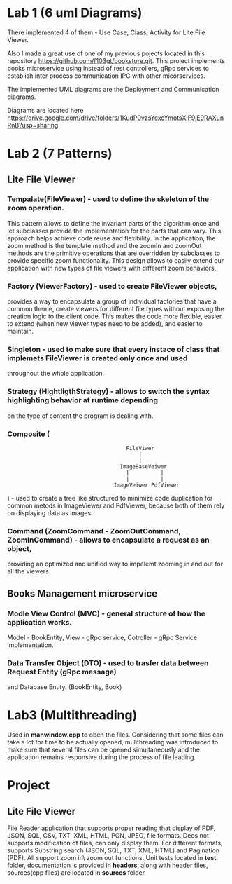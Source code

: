 # Lab 1 (6 uml Diagrams)
There implemented 4 of them - Use Case, Class, Activity for Lite File Viewer. 

Also I made a great use of one of my previous pojects located in this repository https://github.com/f103gt/bookstore.git.
This project implements books microservice using instead of rest controllers, gRpc services to establish inter process
communication IPC with other micorservices.

The implemented UML diagrams are the Deployment and Communication diagrams.

Diagrams are located here https://drive.google.com/drive/folders/1KudP0vzsYcxcYmotsXiF9jE9RAXunRnB?usp=sharing

# Lab 2 (7 Patterns)

## Lite File Viewer

### Tempalate(FileViewer) - used to define the skeleton of the zoom operation. 
This pattern allows to define the invariant parts of the algorithm once and let subclasses provide 
the implementation for the parts that can vary. This approach helps achieve code reuse and flexibility.
In the application, the zoom method is the template method and the zoomIn and zoomOut methods are the primitive
operations that are overridden by subclasses to provide specific zoom functionality.
This design allows to easily extend our application with new types of file viewers with different zoom behaviors.

### Factory (ViewerFactory) - used to create FileViewer objects,
provides a way to encapsulate a group of individual factories that have a common theme,
create viewers for different file types without exposing the creation logic to the client code.
This makes the code more flexible, easier to extend (when new viewer types need to be added), and easier to maintain.

### Singleton - used to make sure that every instace of class that implemets FileViewer is created only once and used 
throughout the whole application.

### Strategy (HightligthStrategy) - allows to switch the syntax highlighting behavior at runtime depending
on the type of content the program is dealing with.

### Composite (
                                          FileViwer 
                                              |
                                              |
                                        ImageBaseVeiwer
                                          |          |
                                          |          |
                                      ImageVeiwer PdfViewer

) - used to create a tree like structured to minimize code duplication for common metods in ImageViewer and PdfViewer,
because both of them rely on displaying data as images

### Command (ZoomCommand - ZoomOutCommand, ZoomInCommand) - allows to encapsulate a request as an object, 
providing an optimized and unified way to impelemt zooming in and out for all the viewers.

## Books Management microservice

### Modle View Control (MVC) - general structure of how the application works.
Model - BookEntity, View - gRpc service, Cotroller - gRpc Service implementation.

### Data Transfer Object (DTO) - used to trasfer data between Request Entity (gRpc message)
and Database Entity. (BookEntity, Book)


# Lab3 (Multithreading)

Used in **manwindow.cpp** to oben the files. Considering that some files can take a lot for time
to be actually opened, mulithreading was introduced to make sure that several files can be 
opened simultaneously and the application remains responsive during the process of file leading.


# Project

## Lite File Viewer

File Reader application that supports proper reading that display of PDF, JSON, SQL, CSV, TXT, XML, HTML, PGN, JPEG, file formats.
Deos not supports modification of files, can only display them. 
For different formats, supports Substring search (JSON, SQL, TXT, XML, HTML) and Pagination (PDF).
All support zoom in\ zoom out functions.
Unit tests located in **test** folder, documentation is provided in **headers**, along with header files,
sources(cpp files) are located in **sources** folder.
